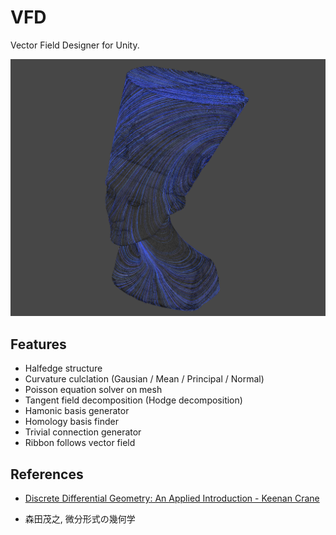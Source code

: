 # VFD
Vector Field Designer for Unity.

 <img src="Documents/ribbon.png"/>

## Features
- Halfedge structure 
- Curvature culclation (Gausian / Mean / Principal / Normal)
- Poisson equation solver on mesh
- Tangent field decomposition (Hodge decomposition)
- Hamonic basis generator
- Homology basis finder 
- Trivial connection generator
- Ribbon follows vector field 

## References
- [Discrete Differential Geometry: An Applied Introduction - Keenan Crane](https://www.cs.cmu.edu/~kmcrane/Projects/DDG/)

- 森田茂之, 微分形式の幾何学